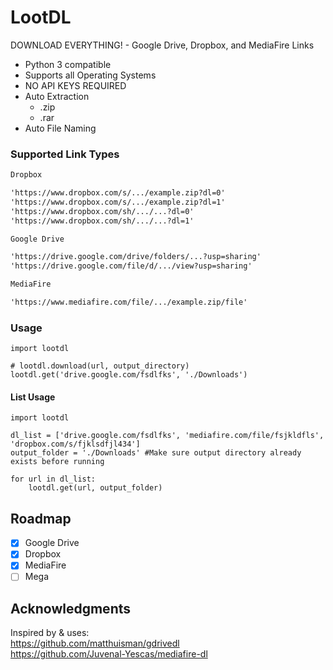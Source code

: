 # LootDL
DOWNLOAD EVERYTHING! - Google Drive, Dropbox, and MediaFire Links

- Python 3 compatible
- Supports all Operating Systems
- NO API KEYS REQUIRED
- Auto Extraction
  - .zip
  - .rar 
- Auto File Naming

### Supported Link Types
```txt
Dropbox

'https://www.dropbox.com/s/.../example.zip?dl=0'
'https://www.dropbox.com/s/.../example.zip?dl=1'
'https://www.dropbox.com/sh/.../...?dl=0'
'https://www.dropbox.com/sh/.../...?dl=1'  

Google Drive

'https://drive.google.com/drive/folders/...?usp=sharing'
'https://drive.google.com/file/d/.../view?usp=sharing'

MediaFire

'https://www.mediafire.com/file/.../example.zip/file'
```

### Usage
```python3
import lootdl

# lootdl.download(url, output_directory)
lootdl.get('drive.google.com/fsdlfks', './Downloads')

```
#### List Usage
```python3
import lootdl

dl_list = ['drive.google.com/fsdlfks', 'mediafire.com/file/fsjkldfls', 'dropbox.com/s/fjklsdfjl434']
output_folder = './Downloads' #Make sure output directory already exists before running

for url in dl_list:
    lootdl.get(url, output_folder)

```

## Roadmap
- [X] Google Drive
- [X] Dropbox
- [X] MediaFire
- [ ] Mega
 
## Acknowledgments
Inspired by & uses:<br/>
https://github.com/matthuisman/gdrivedl <br/>
https://github.com/Juvenal-Yescas/mediafire-dl

